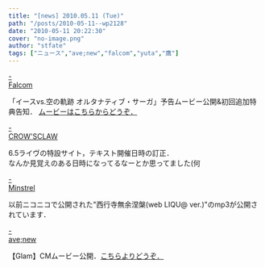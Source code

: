 ```yaml
---
title: "[news] 2010.05.11 (Tue)"
path: "/posts/2010-05-11--wp2128"
date: "2010-05-11 20:22:30"
cover: "no-image.png"
author: "stfate"
tags: ["ニュース","ave;new","falcom","yuta","鷹"]
---
```


<style type="text/css">
<!--
p {white-space: pre-wrap};
-->
</style>

<a  href="http://www.falcom.com/ys_vs_sora/spec/privi.html" target="_blank">- Falcom</a>
<div >「イースvs.空の軌跡 オルタナティブ・サーガ」予告ムービー公開&初回追加特典告知．
<a href="http://www.falcom.com/ys_vs_sora/special.html" target="_blank">ムービーはこちらからどうぞ．</a></div>

<a  href="http://www.crowsclaw.info/" target="_blank">- CROW'SCLAW</a>
<div >6.5ライヴの特設サイト，テキスト開催日時の訂正．
<div >なんか見覚えのある日時になってるなーとか思ってました(何</div></div>

<a  href="http://yuta.dogearstudios.net/" target="_blank">- Minstrel</a>
<div >以前ニコニコで公開された"西行寺無余涅槃(web LIQU@ ver.)"のmp3が公開されています．</div>

<a  href="http://www.avenew.jp/top.html" target="_blank">- ave;new</a>
<div >【Glam】CMムービー公開．<a href="http://www.avenew.jp/sp/glam/top.html" target="_blank">こちらよりどうぞ．</a></div>